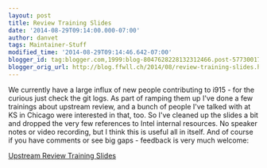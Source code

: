 ```yaml
---
layout: post
title: Review Training Slides
date: '2014-08-29T09:14:00.000-07:00'
author: danvet
tags: Maintainer-Stuff
modified_time: '2014-08-29T09:14:46.642-07:00'
blogger_id: tag:blogger.com,1999:blog-8047628228132312466.post-5773001722969153808
blogger_orig_url: http://blog.ffwll.ch/2014/08/review-training-slides.html
---
```


We currently have a large influx of new people contributing to i915 - for the
curious just check the git logs. As part of ramping them up I've done a few
trainings about upstream review, and a bunch of people I've talked with at KS in
Chicago were interested in that, too. So I've cleaned up the slides a bit and
dropped the very few references to Intel internal resources. No speaker notes or
video recording, but I think this is useful all in itself. And of course if you
have comments or see big gaps - feedback is very much welcome:

[Upstream Review Training Slides](/slides/review-training-public.pdf)
